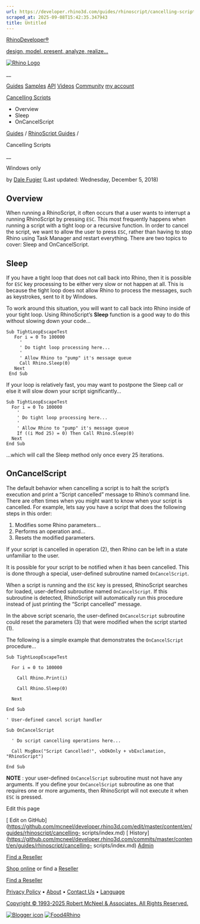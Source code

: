 ```yaml
---
url: https://developer.rhino3d.com/guides/rhinoscript/cancelling-scripts/
scraped_at: 2025-09-08T15:42:35.347943
title: Untitled
---
```


[RhinoDeveloper®](/)

[design, model, present, analyze, realize...](/)

[![Rhino Logo](https://developer.rhino3d.com/images/rhinodevlogo.png)](/)

__

[Guides](https://developer.rhino3d.com/guides)
[Samples](https://developer.rhino3d.com/samples)
[API](https://developer.rhino3d.com/api)
[Videos](https://developer.rhino3d.com/videos)
[Community](https://discourse.mcneel.com/c/rhino-developer) [my account
](https://www.rhino3d.com/my-account/ "Manage your account, licenses, and
teams")

[Cancelling
Scripts](https://developer.rhino3d.com/guides/rhinoscript/cancelling-scripts/)

  * Overview
  * Sleep
  * OnCancelScript

[Guides](https://developer.rhino3d.com/en/guides/) / [RhinoScript
Guides](https://developer.rhino3d.com/en/guides/rhinoscript/) /

Cancelling Scripts

__

Windows only

by [Dale Fugier](https://discourse.mcneel.com/u/dale/) (Last updated:
Wednesday, December 5, 2018)

## Overview

When running a RhinoScript, it often occurs that a user wants to interrupt a
running RhinoScript by pressing `ESC`. This most frequently happens when
running a script with a tight loop or a recursive function. In order to cancel
the script, we want to allow the user to press `ESC`, rather than having to
stop Rhino using Task Manager and restart everything. There are two topics to
cover: Sleep and OnCancelScript.

## Sleep

If you have a tight loop that does not call back into Rhino, then it is
possible for `ESC` key processing to be either very slow or not happen at all.
This is because the tight loop does not allow Rhino to process the messages,
such as keystrokes, sent to it by Windows.

To work around this situation, you will want to call back into Rhino inside of
your tight loop. Using RhinoScript’s **Sleep** function is a good way to do
this without slowing down your code…

    
    
    Sub TightLoopEscapeTest
       For i = 0 To 100000
         '
         ' Do tight loop processing here...
         '
         ' Allow Rhino to "pump" it's message queue
         Call Rhino.Sleep(0)
       Next
     End Sub
    

If your loop is relatively fast, you may want to postpone the Sleep call or
else it will slow down your script significantly…

    
    
    Sub TightLoopEscapeTest
      For i = 0 To 100000
        '
        ' Do tight loop processing here...
        '
        ' Allow Rhino to "pump" it's message queue
        If ((i Mod 25) = 0) Then Call Rhino.Sleep(0)
      Next
    End Sub
    

…which will call the Sleep method only once every 25 iterations.

## OnCancelScript

The default behavior when cancelling a script is to halt the script’s
execution and print a “Script cancelled” message to Rhino’s command line.
There are often times when you might want to know when your script is
cancelled. For example, lets say you have a script that does the following
steps in this order:

  1. Modifies some Rhino parameters…
  2. Performs an operation and…
  3. Resets the modified parameters.

If your script is cancelled in operation (2), then Rhino can be left in a
state unfamiliar to the user.

It is possible for your script to be notified when it has been cancelled. This
is done through a special, user-defined subroutine named `OnCancelScript`.

When a script is running and the `ESC` key is pressed, RhinoScript searches
for loaded, user-defined subroutine named `OnCancelScript`. If this subroutine
is detected, RhinoScript will automatically run this procedure instead of just
printing the “Script cancelled” message.

In the above script scenario, the user-defined `OnCancelScript` subroutine
could reset the parameters (3) that were modified when the script started (1).

The following is a simple example that demonstrates the `OnCancelScript`
procedure…

    
    
    Sub TightLoopEscapeTest
    
      For i = 0 to 100000
    
        Call Rhino.Print(i)
    
        Call Rhino.Sleep(0)
    
      Next
    
    End Sub
    
    ' User-defined cancel script handler
    
    Sub OnCancelScript
    
      ' Do script cancelling operations here...
    
      Call MsgBox("Script Cancelled!", vbOkOnly + vbExclamation, "RhinoScript")
    
    End Sub
    

**NOTE** : your user-defined `OnCancelScript` subroutine must not have any
arguments. If you define your `OnCancelScript` subroutine as one that requires
one or more arguments, then RhinoScript will not execute it when `ESC` is
pressed.

Edit this page

[ Edit on
GitHub](https://github.com/mcneel/developer.rhino3d.com/edit/master/content/en/guides/rhinoscript/cancelling-
scripts/index.md) [
History](https://github.com/mcneel/developer.rhino3d.com/commits/master/content/en/guides/rhinoscript/cancelling-
scripts/index.md) [ Admin](https://developer.rhino3d.com/admin)

[Find a Reseller](https://www.rhino3d.com/sales)

[Shop online](https://www.rhino3d.com/store) or find a
[Reseller](https://www.rhino3d.com/sales)

[Find a Reseller](https://www.rhino3d.com/sales)

[Privacy Policy](https://www.rhino3d.com/privacy) •
[About](https://www.rhino3d.com/mcneel/about) • [Contact
Us](https://www.rhino3d.com/mcneel/contact) • [
Language](https://www.rhino3d.com/language "Change to a different region or
language")

[Copyright © 1993-2025 Robert McNeel & Associates. All Rights
Reserved.](https://www.rhino3d.com/mcneel/about)

[](https://www.facebook.com/McNeelRhinoceros/)
[](https://twitter.com/bobmcneel) [](https://www.linkedin.com/groups/75313/)
[](https://www.youtube.com/user/RhinoGuide/videos) [](https://vimeo.com/rhino)
[![Blogger
icon](https://developer.rhino3d.com/images/blogger.svg)](http://blog.rhino3d.com/)
[![Food4Rhino](https://developer.rhino3d.com/images/f4r_icon_01.svg)](https://www.food4rhino.com)

